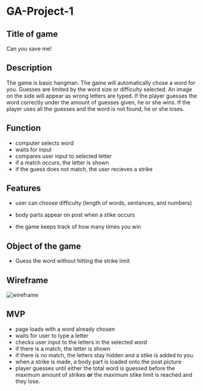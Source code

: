 # GA-Project-1
## Title of game
Can you save me!

## Description

The game is basic hangman. The game will automatically chose a word for you. Guesses are limited by the word size or difficulty selected. An image on the side will appear as wrong letters are typed. If the player guesses the word correctly under the amount of guesses given, he or she wins. If the player uses all the guesses and the word is not found, he or she loses.

## Function
- computer selects word
- waits for input
- compares user input to selected letter
- if a match occurs, the letter is shown
- if the guess does not match, the user recieves a strike

## Features
- user can choose difficulty (length of words, sentances, and numbers)

- body parts appear on post when a stike occurs
- the game keeps track of how many times you win

## Object of the game
- Guess the word without hitting the strike limit

## Wireframe

![wireframe](https://i.imgur.com/RhbsDnn.png)

## MVP

- page loads with a word already chosen
- waits for user to type a letter
- checks user input to the letters in the selected word
- if there is a match, the letter is shown
- if there is no match, the letters stay hidden and a stike is added to you.
- when a strike is made, a body part is loaded onto the post picture
- player guesses until either the total word is guessed before the maximum amount of strikes **or** the maximum stike limit is reached and they lose.
